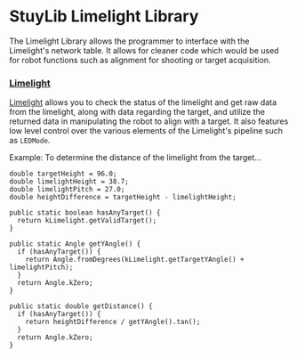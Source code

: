 # StuyLib Limelight Library

The Limelight Library allows the programmer to interface with the Limelight's network table. It allows for cleaner code which would be used for robot functions such as alignment for shooting or target acquisition. 

### [Limelight](https://github.com/StuyPulse/StuyLib/blob/main/src/com/stuypulse/stuylib/network/limelight/Limelight.java)

[Limelight](https://github.com/StuyPulse/StuyLib/blob/main/src/com/stuypulse/stuylib/network/limelight/Limelight.java) allows you to check the status of the limelight and get raw data from the limelight, along with data regarding the target, and utilize the returned data in manipulating the robot to align with a target. It also features low level control over the various elements of the Limelight's pipeline such as `LEDMode`.

Example: To determine the distance of the limelight from the target...

```
double targetHeight = 96.0;
double limelightHeight = 38.7;
double limelightPitch = 27.0;
double heightDifference = targetHeight - limelightHeight;

public static boolean hasAnyTarget() {
  return kLimelight.getValidTarget();
}

public static Angle getYAngle() {
  if (hasAnyTarget()) {
    return Angle.fromDegrees(kLimelight.getTargetYAngle() + limelightPitch);
  }
  return Angle.kZero;
}

public static double getDistance() {
  if (hasAnyTarget()) {
    return heightDifference / getYAngle().tan();
  }
  return Angle.kZero;
}
```
